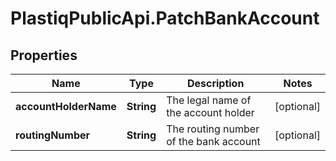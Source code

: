 # PlastiqPublicApi.PatchBankAccount

## Properties

Name | Type | Description | Notes
------------ | ------------- | ------------- | -------------
**accountHolderName** | **String** | The legal name of the account holder | [optional] 
**routingNumber** | **String** | The routing number of the bank account | [optional] 


